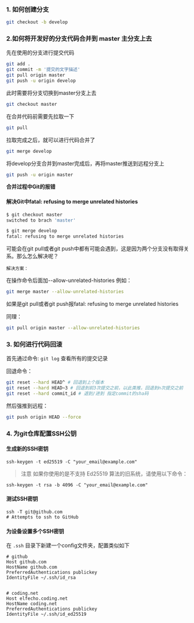 ### 1. 如何创建分支

```bash
git checkout -b develop
```

### 2.如何将开发好的分支代码合并到 master 主分支上去

先在使用的分支进行提交代码

```bash
git add .
git commit -m '提交的文字描述'
git pull origin master
git push -u origin develop
```

此时需要将分支切换到master分支上去

```bash
git checkout master
```

在合并代码前需要先拉取一下

```bash
git pull
```

拉取完成之后，就可以进行代码合并了

```bash
git merge develop
```

将develop分支合并到master完成后，再将master推送到远程分支上

```bash
git push -u origin master
```

**合并过程中Git的报错**

#### 解决Git中fatal: refusing to merge unrelated histories

```bash
$ git checkout master
switched to brach 'master'

$ git merge develop
fatal: refusing to merge unrelated histories
```

可能会在git pull或者git push中都有可能会遇到，这是因为两个分支没有取得关系。那么怎么解决呢？

`解决方案：`

在操作命令后面加--allow-unrelated-histories
例如：

```bash
git merge master --allow-unrelated-histories
```

如果是git pull或者git push报fatal: refusing to merge unrelated histories

同理：
```bash
git pull origin master --allow-unrelated-histories
```

### 3. 如何进行代码回滚

首先通过命令: `git log` 查看所有的提交记录

回退命令：

```bash
git reset --hard HEAD^ # 回退到上个版本
git reset --hard HEAD~3 # 回退到前3次提交之前，以此类推，回退到n次提交之前
git reset --hard commit_id # 退到/进到 指定commit的sha码
```

然后强推到远程：

```bash
git push origin HEAD --force
```

### 4. 为git仓库配置SSH公钥

#### 生成新的SSH密钥

```shell
ssh-keygen -t ed25519 -C "your_email@example.com"
```

> 注意
> 如果你使用的是不支持 Ed25519 算法的旧系统，请使用以下命令：

```shell
ssh-keygen -t rsa -b 4096 -C "your_email@example.com"
```

#### 测试SSH密钥

```shell
ssh -T git@github.com
# Attempts to ssh to GitHub
```

#### 为设备设置多个SSH密钥

在 `.ssh` 目录下新建一个config文件夹，配置类似如下

```
# github
Host github.com
HostName github.com
PreferredAuthentications publickey
IdentityFile ~/.ssh/id_rsa

  
# coding.net
Host elfecho.coding.net
HostName coding.net
PreferredAuthentications publickey
IdentityFile ~/.ssh/id_ed25519
```


